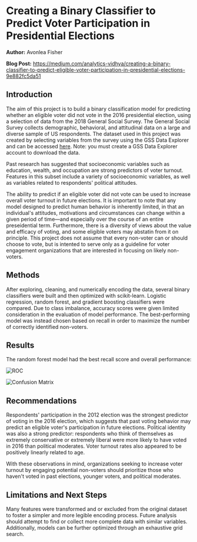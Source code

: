 # Creating a Binary Classifier to Predict Voter Participation in Presidential Elections

<b>Author:</b> Avonlea Fisher
  
<b>Blog Post:</b> https://medium.com/analytics-vidhya/creating-a-binary-classifier-to-predict-eligible-voter-participation-in-presidential-elections-9e882fc5da51
  
## Introduction 
The aim of this project is to build a binary classification model for predicting whether an eligible voter did not vote in the 2016 presidential election, using  a selection of data from the 2018 General Social Survey. The General Social Survey collects demographic, behavioral, and attitudinal data on a large and diverse sample of US respondents. The dataset used in this project was created by selecting variables from the survey using the GSS Data Explorer and can be accessed [here](https://gssdataexplorer.norc.org/projects/86577/extracts). Note: you must create a GSS Data Explorer account to download the data.

Past research has suggested that socioeconomic variables such as education, wealth, and occupation are strong predictors of voter turnout. Features in this subset include a variety of socioeconomic variables, as well as variables related to respondents' political attitudes. 

The ability to predict if an eligible voter did not vote can be used to increase overall voter turnout in future elections. It is important to note that any model designed to predict human behavior is inherently limited, in that an individual's attitudes, motivations and circumstances can change within a given period of time—and especially over the course of an entire preseidential term. Furthermore, there is a diversity of views about the value and efficacy of voting, and some eligible voters may abstatin from it on principle. This project does not assume that every non-voter can or should choose to vote, but is intented to serve only as a guideline for voter engagement organizations that are interested in focusing on likely non-voters.

## Methods
After exploring, cleaning, and numerically encoding the data, several binary classifiers were built and then optimized with scikit-learn. Logistic regression, random forest, and gradient boosting classifiers were compared. Due to class imbalance, accuracy scores were given limited consideration in the evaluation of model performance. The best-performing model was instead chosen based on recall in order to maximize the number of correctly identified non-voters.

## Results
The random forest model had the best recall score and overall performance:

![ROC](https://github.com/AvonleaFisher/dsc-mod-3-project-v2-1-onl01-dtsc-ft-070620/blob/master/ROC.png)

![Confusion Matrix](https://github.com/AvonleaFisher/dsc-mod-3-project-v2-1-onl01-dtsc-ft-070620/blob/master/CM.png)

## Recommendations 
Respondents' participation in the 2012 election was the strongest predictor of voting in the 2016 election, which suggests that past voting behavior may predict an eligible voter's participation in future elections. Political identity was also a strong predictor: respondents who think of themselves as extremely conservative or extremely liberal were more likely to have voted in 2016 than political moderates. Voter turnout rates also appeared to be positively linearly related to age.

With these observations in mind, organizations seeking to increase voter turnout by engaging potential non-voters should prioritize those who haven't voted in past elections, younger voters, and political moderates.

## Limitations and Next Steps
Many features were transformed and or excluded from the original dataset to foster a simpler and more legible encoding process. Future analysis should attempt to find or collect more complete data with similar variables. Additionally, models can be further optimized through an exhaustive grid search.
